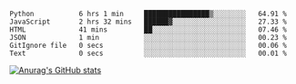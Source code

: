<!--START_SECTION:waka-->

```text
Python           6 hrs 1 min     ████████████████▒░░░░░░░░   64.91 %
JavaScript       2 hrs 32 mins   ██████▓░░░░░░░░░░░░░░░░░░   27.33 %
HTML             41 mins         ██░░░░░░░░░░░░░░░░░░░░░░░   07.46 %
JSON             1 min           ░░░░░░░░░░░░░░░░░░░░░░░░░   00.23 %
GitIgnore file   0 secs          ░░░░░░░░░░░░░░░░░░░░░░░░░   00.06 %
Text             0 secs          ░░░░░░░░░░░░░░░░░░░░░░░░░   00.01 %
```

<!--END_SECTION:waka-->

[![Anurag's GitHub stats](https://github-readme-stats.vercel.app/api?username=FelipeRistow&count_private=true&theme=synthwave)](https://github.com/anuraghazra/github-readme-stats)
